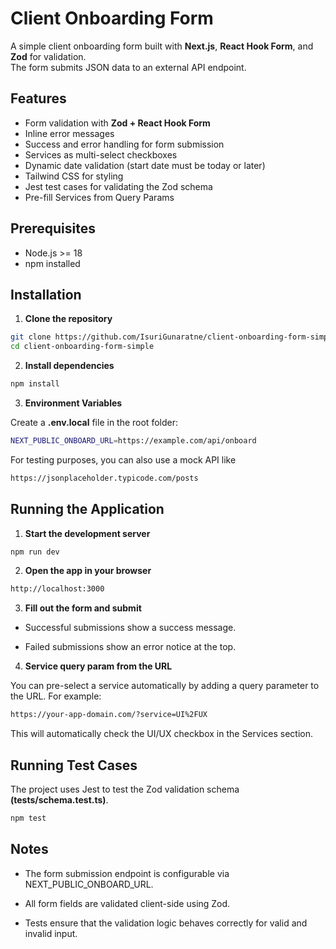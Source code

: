 # Client Onboarding Form
A simple client onboarding form built with **Next.js**, **React Hook Form**, and **Zod** for validation.  
The form submits JSON data to an external API endpoint.

## Features
- Form validation with **Zod + React Hook Form**
- Inline error messages
- Success and error handling for form submission
- Services as multi-select checkboxes
- Dynamic date validation (start date must be today or later)
- Tailwind CSS for styling
- Jest test cases for validating the Zod schema
- Pre-fill Services from Query Params

## Prerequisites
- Node.js >= 18
- npm installed

## Installation

1. **Clone the repository**
```bash
git clone https://github.com/IsuriGunaratne/client-onboarding-form-simple.git
cd client-onboarding-form-simple
```

2. **Install dependencies**
```bash
npm install
```

3. **Environment Variables**

Create a  **.env.local**  file in the root folder:

```bash
NEXT_PUBLIC_ONBOARD_URL=https://example.com/api/onboard
```
For testing purposes, you can also use a mock API like
```bash
https://jsonplaceholder.typicode.com/posts
```

## Running the Application

1. **Start the development server**
```bash
npm run dev
```

2. **Open the app in your browser**
```bash
http://localhost:3000
```

3. **Fill out the form and submit**

* Successful submissions show a success message. 

* Failed submissions show an error notice at the top.


4. **Service query param from the URL**

You can pre-select a service automatically by adding a query parameter to the URL. 
For example:
```bash
https://your-app-domain.com/?service=UI%2FUX
```
This will automatically check the UI/UX checkbox in the Services section.


## Running Test Cases
The project uses Jest to test the Zod validation schema **(__tests__/schema.test.ts)**.
```bash
npm test
```

## Notes

* The form submission endpoint is configurable via NEXT_PUBLIC_ONBOARD_URL.

* All form fields are validated client-side using Zod.

* Tests ensure that the validation logic behaves correctly for valid and invalid input.
